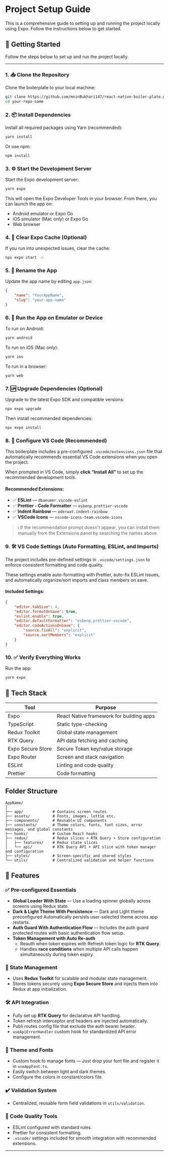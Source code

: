 # Project Setup Guide

This is a comprehensive guide to setting up and running the project locally using Expo. Follow the instructions below to get started.

## 🚀 Getting Started

Follow the steps below to set up and run the project locally.

---

### 1. 📥 Clone the Repository

Clone the boilerplate to your local machine:

```bash
git clone https://github.com/moinBukhari147/react-native-boiler-plate.git
cd your-repo-name
```

### 2. 📦 Install Dependencies

Install all required packages using Yarn (recommended):

```bash
yarn install
```

Or use npm:

```bash
npm install
```

### 3. ⚙️ Start the Development Server

Start the Expo development server:

```bash
yarn expo
```

This will open the Expo Developer Tools in your browser. From there, you can launch the app on:

- Android emulator or Expo Go
- iOS simulator (Mac only) or Expo Go
- Web browser

### 4. 🧼 Clear Expo Cache (Optional)

If you run into unexpected issues, clear the cache:

```bash
npx expo start -c
```

### 5. 📝 Rename the App

Update the app name by editing `app.json`:

```json
{
    "name": "YourAppName",
    "slug": "your-app-name"
}
```

### 6. 📲 Run the App on Emulator or Device

To run on Android:

```bash
yarn android
```

To run on iOS (Mac only):

```bash
yarn ios
```

To run in a browser:

```bash
yarn web
```

### 7. 🆙 Upgrade Dependencies (Optional)

Upgrade to the latest Expo SDK and compatible versions:

```bash
npx expo upgrade
```

Then install recommended dependencies:

```bash
npx expo install
```

### 8. 💅 Configure VS Code (Recommended)

This boilerplate includes a pre-configured `.vscode/extensions.json` file that automatically recommends essential VS Code extensions when you open the project.

When prompted in VS Code, simply **click “Install All”** to set up the recommended development tools.

#### Recommended Extensions:

- ✅ **ESLint** — `dbaeumer.vscode-eslint`
- ✅ **Prettier - Code Formatter** — `esbenp.prettier-vscode`
- ✅ **Indent Rainbow** — `oderwat.indent-rainbow`
- ✅ **VSCode Icons** — `vscode-icons-team.vscode-icons`

> ℹ️ If the recommendation prompt doesn't appear, you can install them manually from the Extensions panel by searching the names above.

### 9. 🛠 VS Code Settings (Auto Formatting, ESLint, and Imports)

The project includes pre-defined settings in `.vscode/settings.json` to enforce consistent formatting and code quality.

These settings enable auto-formatting with Prettier, auto-fix ESLint issues, and automatically organize/sort imports and class members on save.

#### Included Settings:

```json
{
    "editor.tabSize": 4,
    "editor.formatOnSave": true,
    "eslint.enable": true,
    "editor.defaultFormatter": "esbenp.prettier-vscode",
    "editor.codeActionsOnSave": {
        "source.fixAll": "explicit",
        "source.sortMembers": "explicit"
    }
}
```

### 10. ✅ Verify Everything Works

Run the app:

```bash
yarn expo
```

## 🧩 Tech Stack

| Tool              | Purpose                                  |
| ----------------- | ---------------------------------------- |
| Expo              | React Native framework for building apps |
| TypeScript        | Static type-checking                     |
| Redux Toolkit     | Global state management                  |
| RTK Query         | API data fetching and caching            |
| Expo Secure Store | Secure Token key/value storage           |
| Expo Router       | Screen and stack navigation              |
| ESLint            | Linting and code quality                 |
| Prettier          | Code formatting                          |

## Folder Structure

```
AppName/
│
├── app/             # Contains screen routes
├── assets/          # Fonts, images, lottie etc.
├── components/      # Reusable UI components
├── constants/       # Theme colors, fonts, font sizes, error messages, and global constants
├── hooks/           # Custom React hooks
├── redux/           # Redux slices + RTK Query + Store configuration
│   ├── features/    # Redux state slices
│   └── api/         # RTK Query API + API slice with token manager and configuration
├── styles/          # Screen-specific and shared styles
└── utils/           # Centralized validation and helper functions
```

## 🚀 Features

### ✅ Pre-configured Essentials

- **Global Loader With State** — Use a loading spinner globally across screens using Redux state.
- **Dark & Light Theme With Persistence** — Dark and Light theme preconfigured Automatically persists user-selected theme across app restarts.
- **Auth Guard With Authentication Flow** — Includes the auth guard protected routes with basic authentication flow setup.
- **Token Management with Auto Re-auth**
    - Reauth when token expires with Refresh token logic for **RTK Query**.
    - Handles **race conditions** when multiple API calls happen simultaneously during token expiry.

### 🧠 State Management

- Uses **Redux Toolkit** for scalable and modular state management.
- Stores tokens securely using **Expo Secure Store** and injects them into Redux at app initialization.

### 🛠️ API Integration

- Fully set up **RTK Query** for declarative API handling.
- Token refresh interceptor and headers are injected automatically.
- Publi routes config file that exclude the auth bearer header.
- `useApiErrorHandler` custom hook for standardized API error management.

### 🎨 Theme and Fonts

- Custom hook to manage fonts — Just drop your font file and register it in `useAppFont.ts`.
- Easily switch between light and dark themes.
- Configure the colors in constant/colors file.

### ✔️ Validation System

- Centralized, reusable form field validations in `utils/validation`.

### 🧹 Code Quality Tools

- ESLint configured with standard rules.
- Prettier for consistent formatting.
- `.vscode/` settings included for smooth integration with recommended extensions.

---
